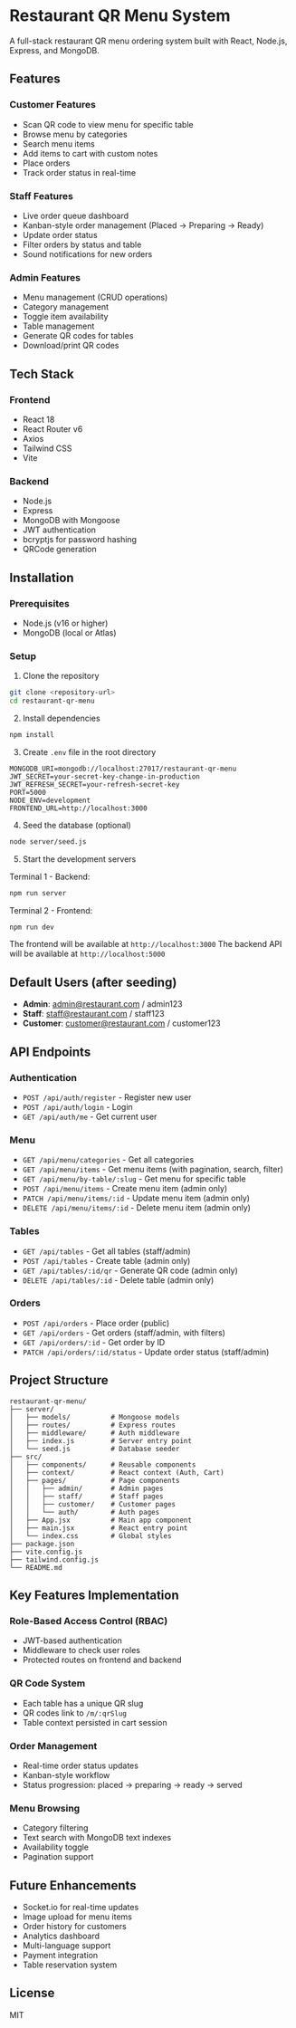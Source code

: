 # Restaurant QR Menu System

A full-stack restaurant QR menu ordering system built with React, Node.js, Express, and MongoDB.

## Features

### Customer Features

- Scan QR code to view menu for specific table
- Browse menu by categories
- Search menu items
- Add items to cart with custom notes
- Place orders
- Track order status in real-time

### Staff Features

- Live order queue dashboard
- Kanban-style order management (Placed → Preparing → Ready)
- Update order status
- Filter orders by status and table
- Sound notifications for new orders

### Admin Features

- Menu management (CRUD operations)
- Category management
- Toggle item availability
- Table management
- Generate QR codes for tables
- Download/print QR codes

## Tech Stack

### Frontend

- React 18
- React Router v6
- Axios
- Tailwind CSS
- Vite

### Backend

- Node.js
- Express
- MongoDB with Mongoose
- JWT authentication
- bcryptjs for password hashing
- QRCode generation

## Installation

### Prerequisites

- Node.js (v16 or higher)
- MongoDB (local or Atlas)

### Setup

1. Clone the repository

```bash
git clone <repository-url>
cd restaurant-qr-menu
```

2. Install dependencies

```bash
npm install
```

3. Create `.env` file in the root directory

```env
MONGODB_URI=mongodb://localhost:27017/restaurant-qr-menu
JWT_SECRET=your-secret-key-change-in-production
JWT_REFRESH_SECRET=your-refresh-secret-key
PORT=5000
NODE_ENV=development
FRONTEND_URL=http://localhost:3000
```

4. Seed the database (optional)

```bash
node server/seed.js
```

5. Start the development servers

Terminal 1 - Backend:

```bash
npm run server
```

Terminal 2 - Frontend:

```bash
npm run dev
```

The frontend will be available at `http://localhost:3000`
The backend API will be available at `http://localhost:5000`

## Default Users (after seeding)

- **Admin**: admin@restaurant.com / admin123
- **Staff**: staff@restaurant.com / staff123
- **Customer**: customer@restaurant.com / customer123

## API Endpoints

### Authentication

- `POST /api/auth/register` - Register new user
- `POST /api/auth/login` - Login
- `GET /api/auth/me` - Get current user

### Menu

- `GET /api/menu/categories` - Get all categories
- `GET /api/menu/items` - Get menu items (with pagination, search, filter)
- `GET /api/menu/by-table/:slug` - Get menu for specific table
- `POST /api/menu/items` - Create menu item (admin only)
- `PATCH /api/menu/items/:id` - Update menu item (admin only)
- `DELETE /api/menu/items/:id` - Delete menu item (admin only)

### Tables

- `GET /api/tables` - Get all tables (staff/admin)
- `POST /api/tables` - Create table (admin only)
- `GET /api/tables/:id/qr` - Generate QR code (admin only)
- `DELETE /api/tables/:id` - Delete table (admin only)

### Orders

- `POST /api/orders` - Place order (public)
- `GET /api/orders` - Get orders (staff/admin, with filters)
- `GET /api/orders/:id` - Get order by ID
- `PATCH /api/orders/:id/status` - Update order status (staff/admin)

## Project Structure

```
restaurant-qr-menu/
├── server/
│   ├── models/          # Mongoose models
│   ├── routes/          # Express routes
│   ├── middleware/      # Auth middleware
│   ├── index.js         # Server entry point
│   └── seed.js          # Database seeder
├── src/
│   ├── components/      # Reusable components
│   ├── context/         # React context (Auth, Cart)
│   ├── pages/           # Page components
│   │   ├── admin/       # Admin pages
│   │   ├── staff/       # Staff pages
│   │   ├── customer/    # Customer pages
│   │   └── auth/        # Auth pages
│   ├── App.jsx          # Main app component
│   ├── main.jsx         # React entry point
│   └── index.css        # Global styles
├── package.json
├── vite.config.js
├── tailwind.config.js
└── README.md
```

## Key Features Implementation

### Role-Based Access Control (RBAC)

- JWT-based authentication
- Middleware to check user roles
- Protected routes on frontend and backend

### QR Code System

- Each table has a unique QR slug
- QR codes link to `/m/:qrSlug`
- Table context persisted in cart session

### Order Management

- Real-time order status updates
- Kanban-style workflow
- Status progression: placed → preparing → ready → served

### Menu Browsing

- Category filtering
- Text search with MongoDB text indexes
- Availability toggle
- Pagination support

## Future Enhancements

- Socket.io for real-time updates
- Image upload for menu items
- Order history for customers
- Analytics dashboard
- Multi-language support
- Payment integration
- Table reservation system

## License

MIT
